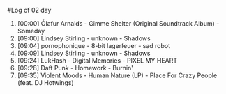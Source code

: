 #Log of 02 day

1. [00:00] Ólafur Arnalds - Gimme Shelter (Original Soundtrack Album) - Someday
1. [09:00] Lindsey Stirling - unknown - Shadows
1. [09:04] pornophonique - 8-bit lagerfeuer - sad robot
1. [09:09] Lindsey Stirling - unknown - Shadows
1. [09:24] LukHash - Digital Memories - PIXEL MY HEART
1. [09:28] Daft Punk - Homework - Burnin'
1. [09:35] Violent Moods - Human Nature (LP) - Place For Crazy People (feat. DJ Hotwings)
